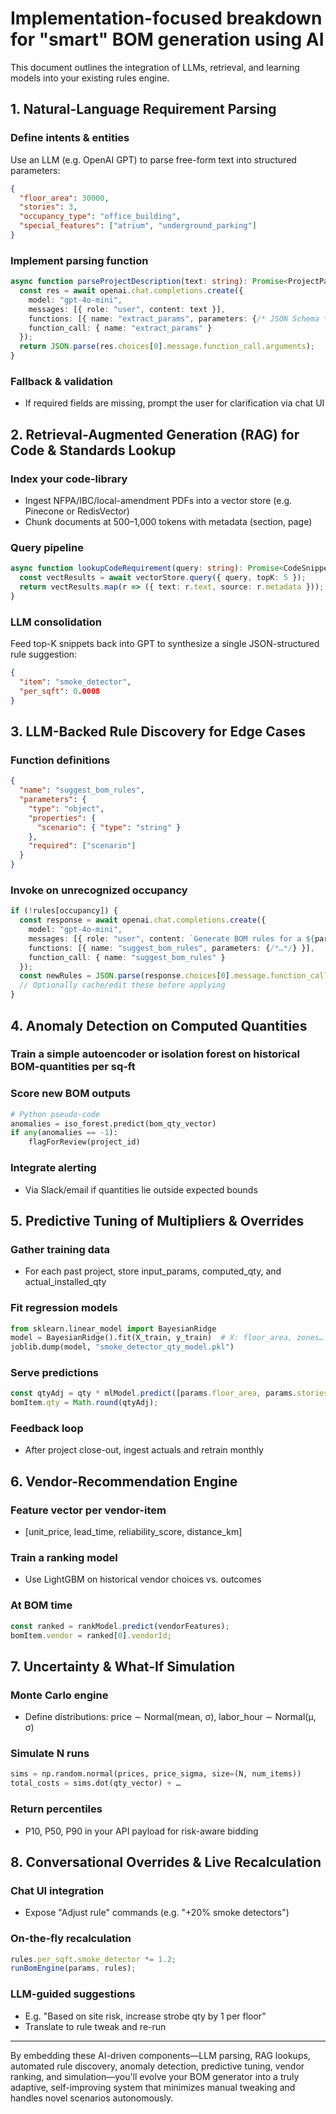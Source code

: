 # Implementation-focused breakdown for "smart" BOM generation using AI

This document outlines the integration of LLMs, retrieval, and learning models into your existing rules engine.

## 1. Natural-Language Requirement Parsing

### Define intents & entities
Use an LLM (e.g. OpenAI GPT) to parse free-form text into structured parameters:

```json
{
  "floor_area": 30000,
  "stories": 3,
  "occupancy_type": "office_building",
  "special_features": ["atrium", "underground_parking"]
}
```

### Implement parsing function
```typescript
async function parseProjectDescription(text: string): Promise<ProjectParams> {
  const res = await openai.chat.completions.create({
    model: "gpt-4o-mini",
    messages: [{ role: "user", content: text }],
    functions: [{ name: "extract_params", parameters: {/* JSON Schema */} }],
    function_call: { name: "extract_params" }
  });
  return JSON.parse(res.choices[0].message.function_call.arguments);
}
```

### Fallback & validation
- If required fields are missing, prompt the user for clarification via chat UI

## 2. Retrieval-Augmented Generation (RAG) for Code & Standards Lookup

### Index your code-library
- Ingest NFPA/IBC/local-amendment PDFs into a vector store (e.g. Pinecone or RedisVector)
- Chunk documents at 500–1,000 tokens with metadata (section, page)

### Query pipeline
```typescript
async function lookupCodeRequirement(query: string): Promise<CodeSnippet[]> {
  const vectResults = await vectorStore.query({ query, topK: 5 });
  return vectResults.map(r => ({ text: r.text, source: r.metadata }));
}
```

### LLM consolidation
Feed top-K snippets back into GPT to synthesize a single JSON-structured rule suggestion:

```json
{ 
  "item": "smoke_detector", 
  "per_sqft": 0.0008 
}
```

## 3. LLM-Backed Rule Discovery for Edge Cases

### Function definitions
```json
{
  "name": "suggest_bom_rules",
  "parameters": {
    "type": "object",
    "properties": {
      "scenario": { "type": "string" }
    },
    "required": ["scenario"]
  }
}
```

### Invoke on unrecognized occupancy
```typescript
if (!rules[occupancy]) {
  const response = await openai.chat.completions.create({
    model: "gpt-4o-mini",
    messages: [{ role: "user", content: `Generate BOM rules for a ${params.occupancy_type}.` }],
    functions: [{ name: "suggest_bom_rules", parameters: {/*…*/} }],
    function_call: { name: "suggest_bom_rules" }
  });
  const newRules = JSON.parse(response.choices[0].message.function_call.arguments);
  // Optionally cache/edit these before applying
}
```

## 4. Anomaly Detection on Computed Quantities

### Train a simple autoencoder or isolation forest on historical BOM-quantities per sq-ft

### Score new BOM outputs
```python
# Python pseudo-code
anomalies = iso_forest.predict(bom_qty_vector)  
if any(anomalies == -1):
    flagForReview(project_id)
```

### Integrate alerting
- Via Slack/email if quantities lie outside expected bounds

## 5. Predictive Tuning of Multipliers & Overrides

### Gather training data
- For each past project, store input_params, computed_qty, and actual_installed_qty

### Fit regression models
```python
from sklearn.linear_model import BayesianRidge
model = BayesianRidge().fit(X_train, y_train)  # X: floor_area, zones…  y: actual_qty
joblib.dump(model, "smoke_detector_qty_model.pkl")
```

### Serve predictions
```typescript
const qtyAdj = qty * mlModel.predict([params.floor_area, params.stories]);
bomItem.qty = Math.round(qtyAdj);
```

### Feedback loop
- After project close-out, ingest actuals and retrain monthly

## 6. Vendor-Recommendation Engine

### Feature vector per vendor-item
- [unit_price, lead_time, reliability_score, distance_km]

### Train a ranking model
- Use LightGBM on historical vendor choices vs. outcomes

### At BOM time
```typescript
const ranked = rankModel.predict(vendorFeatures);
bomItem.vendor = ranked[0].vendorId;
```

## 7. Uncertainty & What-If Simulation

### Monte Carlo engine
- Define distributions: price ∼ Normal(mean, σ), labor_hour ∼ Normal(µ, σ)

### Simulate N runs
```python
sims = np.random.normal(prices, price_sigma, size=(N, num_items))
total_costs = sims.dot(qty_vector) + …  
```

### Return percentiles
- P10, P50, P90 in your API payload for risk-aware bidding

## 8. Conversational Overrides & Live Recalculation

### Chat UI integration
- Expose "Adjust rule" commands (e.g. "+20% smoke detectors")

### On-the-fly recalculation
```typescript
rules.per_sqft.smoke_detector *= 1.2;
runBomEngine(params, rules);
```

### LLM-guided suggestions
- E.g. "Based on site risk, increase strobe qty by 1 per floor"
- Translate to rule tweak and re-run

---

By embedding these AI-driven components—LLM parsing, RAG lookups, automated rule discovery, anomaly detection, predictive tuning, vendor ranking, and simulation—you'll evolve your BOM generator into a truly adaptive, self-improving system that minimizes manual tweaking and handles novel scenarios autonomously.

